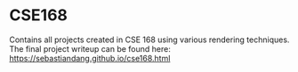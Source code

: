 # CSE168
Contains all projects created in CSE 168 using various rendering techniques. 
The final project writeup can be found here:
https://sebastiandang.github.io/cse168.html
